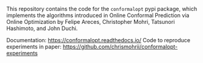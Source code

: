 This repository contains the code for the `conformalopt` pypi package, which implements the algorithms
introduced in Online Conformal Prediction via Online Optimization by Felipe Areces, Christopher Mohri, Tatsunori Hashimoto, and John Duchi.

Documentation: https://conformalopt.readthedocs.io/
Code to reproduce experiments in paper: https://github.com/chrismohrii/conformalopt-experiments